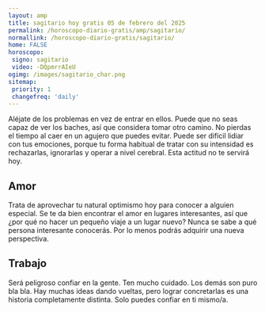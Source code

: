 ```yaml
---
layout: amp
title: sagitario hoy gratis 05 de febrero del 2025 
permalink: /horoscopo-diario-gratis/amp/sagitario/
normallink: /horoscopo-diario-gratis/sagitario/
home: FALSE
horoscopo:
 signo: sagitario
 video: -DQpmrrAIeU
ogimg: /images/sagitario_char.png
sitemap:
 priority: 1
 changefreq: 'daily'
---
```



Aléjate de los problemas en vez de entrar en ellos. Puede que no seas capaz de ver los baches, así que considera tomar otro camino. No pierdas el tiempo al caer en un agujero que puedes evitar. Puede ser difícil lidiar con tus emociones, porque tu forma habitual de tratar con su intensidad es rechazarlas, ignorarlas y operar a nivel cerebral. Esta actitud no te servirá hoy.

## Amor

Trata de aprovechar tu natural optimismo hoy para conocer a alguien especial. Se te da bien encontrar el amor en lugares interesantes, así que ¿por qué no hacer un pequeño viaje a un lugar nuevo? Nunca se sabe a qué persona interesante conocerás. Por lo menos podrás adquirir una nueva perspectiva.

## Trabajo

Será peligroso confiar en la gente. Ten mucho cuidado. Los demás son puro bla bla. Hay muchas ideas dando vueltas, pero lograr concretarlas es una historia completamente distinta. Solo puedes confiar en ti mismo/a.